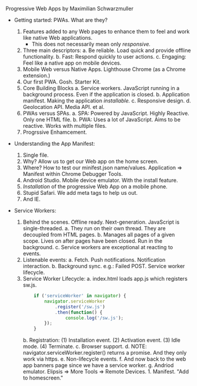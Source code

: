 Progressive Web Apps by Maximilian Schwarzmuller

- Getting started: PWAs. What are they?
    1. Features added to any Web pages to enhance them to feel and work like native Web applications.
        - This does not necessarily mean only *responsive.*
    2. Three main descriptors:
        a. Be reliable. Load quick and provide offline functionality.
        b. Fast: Respond quickly to user actions.
        c. Engaging: Feel like a native app on mobile devices.
    3. Mobile Web versus Native Apps. Lighthouse Chrome (as a Chrome extension.)
    4. Our first PWA. Gosh. Starter Kit.
    5. Core Building Blocks
        a. Service workers. JavaScript running in a background process. Even if the application is closed.
        b. Application manifest. Making the application *installable.*
        c. Responsive design.
        d. Geolocation API. Media API. et al.
    6. PWAs versus SPAs.
        a. SPA: Powered by JavaScript. Highly Reactive. Only one HTML file.
        b. PWA: Uses a lot of JavaScript. Aims to be reactive. Works with multiple files.
    7. Progrssive Enhamcement.

- Understanding the App Manifest:
    1. Single file.
    2. Why? Allow us to get our Web app on the home screen.
    3. Where? How to test our minifest.json name/values. Application => Manifest within Chrome Debugger Tools.
    4. Android Studio. Mobile device emulator. With the install feature.
    5. *Installation* of the progressive Web App on a mobile phone.
    6. Stupid Safari. We add meta tags to help us out.
    7. And IE.

- Service Workers:
    1. Behind the scenes. Offline ready. Next-generation. JavaScript is single-threaded.
        a. They run on their own thread. They are decoupled from HTML pages. 
        b. Manages all pages of a given scope. Lives on after pages have been closed. Run in the background.
        c. Service workers are exceptional at reacting to events.
    2. Listenable events: 
        a. Fetch. Push notifications. Notification interaction. 
        b. Background sync. e.g.: Failed POST. Service worker lifecycle.
    3. Service Worker Lifecycle:
        a. index.html loads app.js which registers sw.js.
        ```javascript
            if ('serviceWorker' in navigator) {
                navigator.serviceWorker
                    .register('/sw.js')
                    .then(function() {
                        console.log('/sw.js');
                });
            }
        ```
        b. Registration: (1) Installation event. (2) Activation event. (3) Idle mode. (4) Terminate.
        c. Browser support.
        d. NOTE: navigator.serviceWorker.register() returns a promise. And they only work via https.
        e. Non-lifecycle events.
        f. And now back to the web app banners page since we have a service worker.
        g. Andriod emulator. Elipsis => More Tools => Remote Devices.
            1. Manifest. "Add to homescreen."